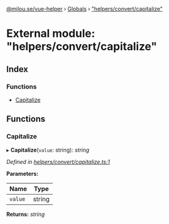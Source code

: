 [@milou.se/vue-helper](../README.md) › [Globals](../globals.md) › ["helpers/convert/capitalize"](_helpers_convert_capitalize_.md)

# External module: "helpers/convert/capitalize"

## Index

### Functions

* [Capitalize](_helpers_convert_capitalize_.md#capitalize)

## Functions

###  Capitalize

▸ **Capitalize**(`value`: string): *string*

*Defined in [helpers/convert/capitalize.ts:1](https://github.com/milou-se/milou-vue-helper/blob/83c1a21/src/helpers/convert/capitalize.ts#L1)*

**Parameters:**

Name | Type |
------ | ------ |
`value` | string |

**Returns:** *string*
